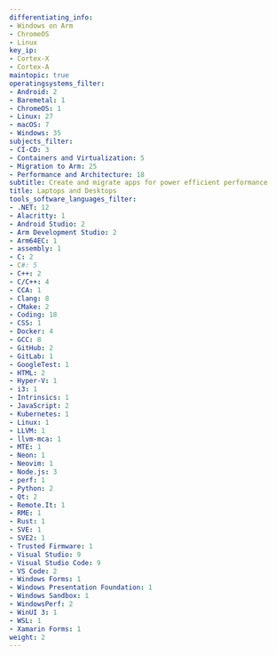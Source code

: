```yaml
---
differentiating_info:
- Windows on Arm
- ChromeOS
- Linux
key_ip:
- Cortex-X
- Cortex-A
maintopic: true
operatingsystems_filter:
- Android: 2
- Baremetal: 1
- ChromeOS: 1
- Linux: 27
- macOS: 7
- Windows: 35
subjects_filter:
- CI-CD: 3
- Containers and Virtualization: 5
- Migration to Arm: 25
- Performance and Architecture: 18
subtitle: Create and migrate apps for power efficient performance
title: Laptops and Desktops
tools_software_languages_filter:
- .NET: 12
- Alacritty: 1
- Android Studio: 2
- Arm Development Studio: 2
- Arm64EC: 1
- assembly: 1
- C: 2
- C#: 5
- C++: 2
- C/C++: 4
- CCA: 1
- Clang: 8
- CMake: 2
- Coding: 18
- CSS: 1
- Docker: 4
- GCC: 8
- GitHub: 2
- GitLab: 1
- GoogleTest: 1
- HTML: 2
- Hyper-V: 1
- i3: 1
- Intrinsics: 1
- JavaScript: 2
- Kubernetes: 1
- Linux: 1
- LLVM: 1
- llvm-mca: 1
- MTE: 1
- Neon: 1
- Neovim: 1
- Node.js: 3
- perf: 1
- Python: 2
- Qt: 2
- Remote.It: 1
- RME: 1
- Rust: 1
- SVE: 1
- SVE2: 1
- Trusted Firmware: 1
- Visual Studio: 9
- Visual Studio Code: 9
- VS Code: 2
- Windows Forms: 1
- Windows Presentation Foundation: 1
- Windows Sandbox: 1
- WindowsPerf: 2
- WinUI 3: 1
- WSL: 1
- Xamarin Forms: 1
weight: 2
---
```

